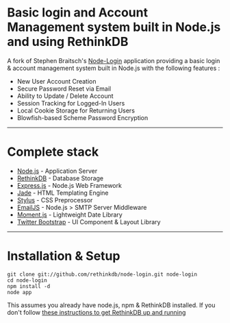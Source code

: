 # Basic login and Account Management system built in Node.js and using RethinkDB

A fork of Stephen Braitsch's [Node-Login](http://node-login.braitsch.io) application providing
a basic login & account management system built in Node.js with the following features :

* New User Account Creation
* Secure Password Reset via Email
* Ability to Update / Delete Account
* Session Tracking for Logged-In Users
* Local Cookie Storage for Returning Users
* Blowfish-based Scheme Password Encryption

***

# Complete stack #

* [Node.js](http://nodejs.org/) - Application Server
* [RethinkDB](http://www.rethinkdb.com/) - Database Storage
* [Express.js](http://expressjs.com/) - Node.js Web Framework
* [Jade](http://jade-lang.com/) - HTML Templating Engine
* [Stylus](http://learnboost.github.com/stylus/) - CSS Preprocessor
* [EmailJS](http://github.com/eleith/emailjs) - Node.js > SMTP Server Middleware
* [Moment.js](http://momentjs.com/) - Lightweight Date Library
* [Twitter Bootstrap](http://twitter.github.com/bootstrap/) - UI Component & Layout Library

***

# Installation & Setup #

```
git clone git://github.com/rethinkdb/node-login.git node-login
cd node-login
npm install -d
node app
```

This assumes you already have node.js, npm & RethinkDB installed. 
If you don't follow [these instructions to get RethinkDB up and running](http://www.rethinkdb.com/docs/install/)

